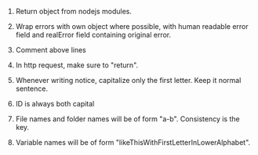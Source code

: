 1. Return object from nodejs modules.

1. Wrap errors with own object where possible, with human readable error field and realError field containing original error.

1. Comment above lines

1. In http request, make sure to "return".

1. Whenever writing notice, capitalize only the first letter. Keep it normal sentence.

1. ID is always both capital

1. File names and folder names will be of form "a-b". Consistency is the key.

1. Variable names will be of form "likeThisWithFirstLetterInLowerAlphabet".
